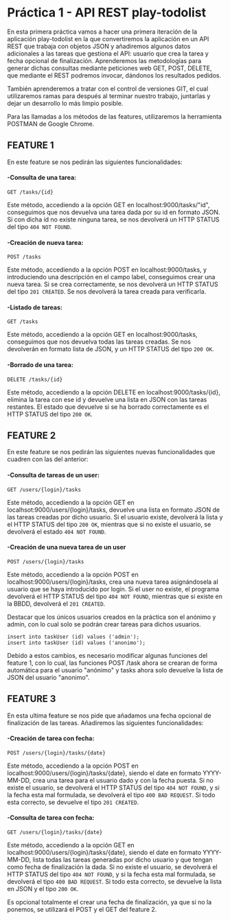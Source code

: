Práctica 1 - API REST play-todolist
=========

En esta primera práctica vamos a hacer una primera iteración de la aplicación play-todolist en la que convertiremos la aplicación en un API REST que trabaja con objetos JSON y añadiremos algunos datos adicionales a las tareas que gestiona el API: usuario que crea la tarea y fecha opcional de finalización. Aprenderemos las metodologías para generar dichas consultas mediante peticiones web GET, POST, DELETE, que mediante el REST podremos invocar, dándonos los resultados pedidos.

También aprenderemos a tratar con el control de versiones GIT, el cual utilizaremos ramas para después al terminar nuestro trabajo, juntarlas y dejar un desarrollo lo más limpio posible.

Para las llamadas a los métodos de las features, utilizaremos la herramienta POSTMAN de Google Chrome.

FEATURE 1
----

En este feature se nos pedirán las siguientes funcionalidades:

#### -Consulta de una tarea:
    GET /tasks/{id}
Este método, accediendo a la opción GET en localhost:9000/tasks/"id", conseguimos que nos devuelva una tarea dada por su id en formato JSON. Si con dicha id no existe ninguna tarea, se nos devolverá un HTTP STATUS del tipo `404 NOT FOUND`.
#### -Creación de nueva tarea:
    POST /tasks
Este método, accediendo a la opción POST en localhost:9000/tasks, y introduciendo una descripción en el campo label, conseguimos crear una nueva tarea. Si se crea correctamente, se nos devolverá un HTTP STATUS del tipo `201 CREATED`. Se nos devolverá la tarea creada para verificarla.
#### -Listado de tareas:
    GET /tasks
Este método, accediendo a la opción GET en localhost:9000/tasks, conseguimos que nos devuelva todas las tareas creadas. Se nos devolverán en formato lista de JSON, y un HTTP STATUS del tipo `200 OK`.
#### -Borrado de una tarea:
    DELETE /tasks/{id}
Este método, accediendo a la opción DELETE en localhost:9000/tasks/{id}, elimina la tarea con ese id y devuelve una lista en JSON con las tareas restantes. El estado que devuelve si se ha borrado correctamente es el HTTP STATUS del tipo `200 OK`.

FEATURE 2
-----------

En este feature se nos pedirán las siguientes nuevas funcionalidades que cuadren con las del anterior:

#### -Consulta de tareas de un user:
    GET /users/{login}/tasks
Este método, accediendo a la opción GET en localhsot:9000/users/{login}/tasks, devuelve una lista en formato JSON de las tareas creadas por dicho usuario. Si el usuario existe, devolverá la lista y el HTTP STATUS del tipo `200 OK`, mientras que si no existe el usuario, se devolverá el estado `404 NOT FOUND`.
#### -Creación de una nueva tarea de un user
    POST /users/{login}/tasks
Este método, accediendo a la opción POST en localhost:9000/users/{login}/tasks, crea una nueva tarea asignándosela al usuario que se haya introducido por login. Si el user no existe, el programa devolverá el HTTP STATUS del tipo `404 NOT FOUND`, mientras que si existe en la BBDD, devolverá el `201 CREATED`.

Destacar que los únicos usuarios creados en la práctica son el anónimo y admin, con lo cual solo se podrán crear tareas para dichos usuarios.

```
insert into taskUser (id) values ('admin');
insert into taskUser (id) values ('anonimo');
```

Debido a estos cambios, es necesario modificar algunas funciones del feature 1, con lo cual, las funciones POST /task ahora se crearan de forma automática para el usuario "anónimo" y tasks ahora solo devuelve la lista de JSON del usuario "anonimo".


FEATURE 3
--------------

En esta ultima feature se nos pide que añadamos una fecha opcional de finalización de las tareas. Añadiremos las siguientes funcionalidades:

#### -Creación de tarea con fecha:
    POST /users/{login}/tasks/{date}
Este método, accediendo a la opción POST en localhost:9000/users/{login}/tasks/{date}, siendo el date en formato YYYY-MM-DD, crea una tarea para el usuario dado y con la fecha puesta. Si no existe el usuario, se devolverá el HTTP STATUS del tipo `404 NOT FOUND`, y si la fecha esta mal formulada, se devolverá el tipo `400 BAD REQUEST`. Si todo esta correcto, se devuelve el tipo `201 CREATED`.
#### -Consulta de tarea con fecha:
    GET /users/{login}/tasks/{date}
Este método, accediendo a la opción GET en localhost:9000/users/{login}/tasks/{date}, siendo el date en formato YYYY-MM-DD, lista todas las tareas generadas por dicho usuario y que tengan como fecha de finalización la dada. Si no existe el usuario, se devolverá el HTTP STATUS del tipo `404 NOT FOUND`, y si la fecha esta mal formulada, se devolverá el tipo `400 BAD REQUEST`. Si todo esta correcto, se devuelve la lista en JSON y el tipo `200 OK`.

Es opcional totalmente el crear una fecha de finalización, ya que si no la ponemos, se utilizará el POST y el GET del feature 2.
